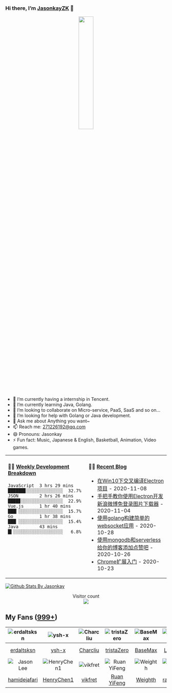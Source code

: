 ### Hi there, I’m [JasonkayZK](https://jasonkayzk.github.io/) 👋

<p align="center">
  <img src="https://github.com/JasonkayZK/jasonkayzk/blob/master/hello-world.gif" width="30%">
</p>


- 🔭 I’m currently having a internship in Tencent.
- 🌱 I’m currently learning Java, Golang.
- 👯 I’m looking to collaborate on Micro-service, PaaS, SaaS and so on…
- 🤔 I’m looking for help with Golang or Java development.
- 💬 Ask me about Anything you want~
- 📫 Reach me: 271226192@qq.com
- 😄 Pronouns: Jasonkay
- ⚡ Fun fact: Music, Japanese & English, Basketball, Animation, Video games.

<table width="800px">
<tr>
<td valign="top" width="50%">

#### 🏊‍♂️ <a href="https://gist.github.com/JasonkayZK/59ead22758ee823e48b558d3cff332f1" target="_blank">Weekly Development Breakdown</a>

<!-- code_time starts -->

```text
JavaScript  3 hrs 29 mins  ██████▊░░░░░░░░░░░░░░  32.7%
JSON        2 hrs 26 mins  ████▊░░░░░░░░░░░░░░░░  22.9%
Vue.js      1 hr 40 mins   ███▎░░░░░░░░░░░░░░░░░  15.7%
Go          1 hr 38 mins   ███▏░░░░░░░░░░░░░░░░░  15.4%
Java        43 mins        █▍░░░░░░░░░░░░░░░░░░░   6.8%
```

<!-- code_time ends -->
</td>

<td valign="top" width="50%">

#### 🤹‍♀️ <a href="https://jasonkayzk.github.io/" target="_blank">Recent Blog</a>

<!-- blog starts -->
* <a href='https://jasonkayzk.github.io/2020/11/08/%E5%9C%A8Win10%E4%B8%8B%E4%BA%A4%E5%8F%89%E7%BC%96%E8%AF%91Electron%E9%A1%B9%E7%9B%AE/' target='_blank'>在Win10下交叉编译Electron项目</a> - 2020-11-08
* <a href='https://jasonkayzk.github.io/2020/11/04/%E6%89%8B%E6%8A%8A%E6%89%8B%E6%95%99%E4%BD%A0%E4%BD%BF%E7%94%A8Electron%E5%BC%80%E5%8F%91%E6%96%B0%E6%B5%AA%E5%BE%AE%E5%8D%9A%E5%85%8D%E7%99%BB%E5%BD%95%E5%9B%BE%E7%89%87%E4%B8%8B%E8%BD%BD%E5%99%A8/' target='_blank'>手把手教你使用Electron开发新浪微博免登录图片下载器</a> - 2020-11-04
* <a href='https://jasonkayzk.github.io/2020/10/28/%E4%BD%BF%E7%94%A8golang%E6%9E%84%E5%BB%BA%E7%AE%80%E5%8D%95%E7%9A%84websocket%E5%BA%94%E7%94%A8/' target='_blank'>使用golang构建简单的websocket应用</a> - 2020-10-28
* <a href='https://jasonkayzk.github.io/2020/10/26/%E4%BD%BF%E7%94%A8mongodb%E5%92%8Cserverless%E7%BB%99%E4%BD%A0%E7%9A%84%E5%8D%9A%E5%AE%A2%E6%B7%BB%E5%8A%A0%E7%82%B9%E8%B5%9E%E5%90%A7/' target='_blank'>使用mongodb和serverless给你的博客添加点赞吧</a> - 2020-10-26
* <a href='https://jasonkayzk.github.io/2020/10/23/Chrome%E6%89%A9%E5%B1%95%E5%85%A5%E9%97%A8/' target='_blank'>Chrome扩展入门</a> - 2020-10-23
<!-- blog ends -->

</td>
</tr>

</table>


[![Github Stats By Jasonkay](https://github-readme-stats.vercel.app/api?username=jasonkayzk&show_icons=true&title_color=0366d6&icon_color=ffc83d&text_color=24292e&bg_color=fff)](https://github.com/jasonkayzk/)


<p align="center"> 
  Visitor count<br>
  <img src="https://profile-counter.glitch.me/jasonkayzk/count.svg" />
</p>

## My Fans ([999+](https://github.com/jasonkayzk?tab=followers))

| ![erdaltsksn](https://avatars0.githubusercontent.com/u/22197800?s=80&v=4) | ![ysh-x](https://avatars3.githubusercontent.com/u/42147996?s=80&v=4) | ![Charcliu](https://avatars2.githubusercontent.com/u/23503649?s=80&v=4) | ![tristaZero](https://avatars2.githubusercontent.com/u/27757146?s=80&v=4) | ![BaseMax](https://avatars3.githubusercontent.com/u/2658040?s=80&v=4) | ![LouisYLWang](https://avatars3.githubusercontent.com/u/11455901?s=80&v=4) | ![ASJ-PAYIZ](https://avatars1.githubusercontent.com/u/48379266?s=80&v=4) | ![wangxiaoxiang5599](https://avatars2.githubusercontent.com/u/31461411?s=80&v=4) |
| :----------------------------------------------------------: | :----------------------------------------------------------: | :----------------------------------------------------------: | :----------------------------------------------------------: | :----------------------------------------------------------: | :----------------------------------------------------------: | :----------------------------------------------------------: | :----------------------------------------------------------: |
|         [erdaltsksn](https://github.com/erdaltsksn)          |              [ysh-x](https://github.com/ysh-x)               |           [Charcliu](https://github.com/Charcliu)            |         [tristaZero](https://github.com/tristaZero)          |            [BaseMax](https://github.com/BaseMax)             |        [LouisYLWang](https://github.com/LouisYLWang)         |          [ASJ-PAYIZ](https://github.com/ASJ-PAYIZ)           |  [wangxiaoxiang5599](https://github.com/wangxiaoxiang5599)   |
| ![Jason Lee](https://avatars1.githubusercontent.com/u/37927931?s=80&v=4) | ![HenryChen1](https://avatars3.githubusercontent.com/u/24852788?s=80&v=4) | ![vikfret](https://avatars3.githubusercontent.com/u/56179621?s=80&v=4) | ![Ruan YiFeng](https://avatars2.githubusercontent.com/u/905434?s=80&v=4) | ![Weighth](https://avatars3.githubusercontent.com/u/55311703?s=80&v=4) | ![rakzhodekams](https://avatars0.githubusercontent.com/u/16127381?s=80&v=4) | ![flashfoxter](https://avatars1.githubusercontent.com/u/2852886?s=80&v=4) | ![DuHouAn](https://avatars0.githubusercontent.com/u/33805265?s=80&v=4) |
|       [hamidejafari](https://github.com/hamidejafari)        |         [HenryChen1](https://github.com/HenryChen1)          |            [vikfret](https://github.com/vikfret)             |           [Ruan YiFeng](https://github.com/ruanyf)           |            [Weighth](https://github.com/Weighth)             |       [rakzhodekams](https://github.com/rakzhodekams)        |        [flashfoxter](https://github.com/flashfoxter)         |            [DuHouAn](https://github.com/DuHouAn)             |

